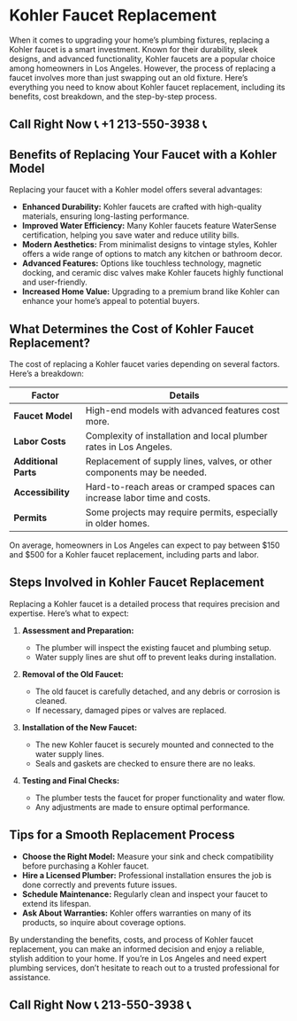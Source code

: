 # Kohler Faucet Replacement  

When it comes to upgrading your home’s plumbing fixtures, replacing a Kohler faucet is a smart investment. Known for their durability, sleek designs, and advanced functionality, Kohler faucets are a popular choice among homeowners in Los Angeles. However, the process of replacing a faucet involves more than just swapping out an old fixture. Here’s everything you need to know about Kohler faucet replacement, including its benefits, cost breakdown, and the step-by-step process.  

## Call Right Now 📞 +1 213-550-3938 📞

## Benefits of Replacing Your Faucet with a Kohler Model  

Replacing your faucet with a Kohler model offers several advantages:  

- **Enhanced Durability:** Kohler faucets are crafted with high-quality materials, ensuring long-lasting performance.  
- **Improved Water Efficiency:** Many Kohler faucets feature WaterSense certification, helping you save water and reduce utility bills.  
- **Modern Aesthetics:** From minimalist designs to vintage styles, Kohler offers a wide range of options to match any kitchen or bathroom decor.  
- **Advanced Features:** Options like touchless technology, magnetic docking, and ceramic disc valves make Kohler faucets highly functional and user-friendly.  
- **Increased Home Value:** Upgrading to a premium brand like Kohler can enhance your home’s appeal to potential buyers.  

## What Determines the Cost of Kohler Faucet Replacement?  

The cost of replacing a Kohler faucet varies depending on several factors. Here’s a breakdown:  

| **Factor**                  | **Details**                                                                 |  
|------------------------------|-----------------------------------------------------------------------------|  
| **Faucet Model**             | High-end models with advanced features cost more.                          |  
| **Labor Costs**              | Complexity of installation and local plumber rates in Los Angeles.        |  
| **Additional Parts**         | Replacement of supply lines, valves, or other components may be needed.      |  
| **Accessibility**            | Hard-to-reach areas or cramped spaces can increase labor time and costs.   |  
| **Permits**                  | Some projects may require permits, especially in older homes.              |  

On average, homeowners in Los Angeles can expect to pay between $150 and $500 for a Kohler faucet replacement, including parts and labor.  

## Steps Involved in Kohler Faucet Replacement  

Replacing a Kohler faucet is a detailed process that requires precision and expertise. Here’s what to expect:  

1. **Assessment and Preparation:**  
   - The plumber will inspect the existing faucet and plumbing setup.  
   - Water supply lines are shut off to prevent leaks during installation.  

2. **Removal of the Old Faucet:**  
   - The old faucet is carefully detached, and any debris or corrosion is cleaned.  
   - If necessary, damaged pipes or valves are replaced.  

3. **Installation of the New Faucet:**  
   - The new Kohler faucet is securely mounted and connected to the water supply lines.  
   - Seals and gaskets are checked to ensure there are no leaks.  

4. **Testing and Final Checks:**  
   - The plumber tests the faucet for proper functionality and water flow.  
   - Any adjustments are made to ensure optimal performance.  

## Tips for a Smooth Replacement Process  

- **Choose the Right Model:** Measure your sink and check compatibility before purchasing a Kohler faucet.  
- **Hire a Licensed Plumber:** Professional installation ensures the job is done correctly and prevents future issues.  
- **Schedule Maintenance:** Regularly clean and inspect your faucet to extend its lifespan.  
- **Ask About Warranties:** Kohler offers warranties on many of its products, so inquire about coverage options.  

By understanding the benefits, costs, and process of Kohler faucet replacement, you can make an informed decision and enjoy a reliable, stylish addition to your home. If you’re in Los Angeles and need expert plumbing services, don’t hesitate to reach out to a trusted professional for assistance.
## Call Right Now 📞 213-550-3938 📞